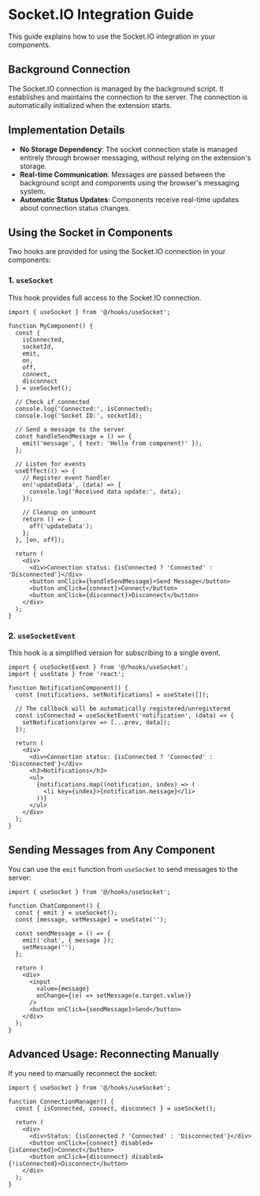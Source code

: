 # Socket.IO Integration Guide

This guide explains how to use the Socket.IO integration in your components.

## Background Connection

The Socket.IO connection is managed by the background script. It establishes and maintains the connection to the server. The connection is automatically initialized when the extension starts.

## Implementation Details

- **No Storage Dependency**: The socket connection state is managed entirely through browser messaging, without relying on the extension's storage.
- **Real-time Communication**: Messages are passed between the background script and components using the browser's messaging system.
- **Automatic Status Updates**: Components receive real-time updates about connection status changes.

## Using the Socket in Components

Two hooks are provided for using the Socket.IO connection in your components:

### 1. `useSocket`

This hook provides full access to the Socket.IO connection.

```tsx
import { useSocket } from '@/hooks/useSocket';

function MyComponent() {
  const { 
    isConnected, 
    socketId, 
    emit, 
    on, 
    off, 
    connect, 
    disconnect 
  } = useSocket();

  // Check if connected
  console.log('Connected:', isConnected);
  console.log('Socket ID:', socketId);

  // Send a message to the server
  const handleSendMessage = () => {
    emit('message', { text: 'Hello from component!' });
  };

  // Listen for events
  useEffect(() => {
    // Register event handler
    on('updateData', (data) => {
      console.log('Received data update:', data);
    });

    // Cleanup on unmount
    return () => {
      off('updateData');
    };
  }, [on, off]);

  return (
    <div>
      <div>Connection status: {isConnected ? 'Connected' : 'Disconnected'}</div>
      <button onClick={handleSendMessage}>Send Message</button>
      <button onClick={connect}>Connect</button>
      <button onClick={disconnect}>Disconnect</button>
    </div>
  );
}
```

### 2. `useSocketEvent`

This hook is a simplified version for subscribing to a single event.

```tsx
import { useSocketEvent } from '@/hooks/useSocket';
import { useState } from 'react';

function NotificationComponent() {
  const [notifications, setNotifications] = useState([]);
  
  // The callback will be automatically registered/unregistered
  const isConnected = useSocketEvent('notification', (data) => {
    setNotifications(prev => [...prev, data]);
  });

  return (
    <div>
      <div>Connection status: {isConnected ? 'Connected' : 'Disconnected'}</div>
      <h3>Notifications</h3>
      <ul>
        {notifications.map((notification, index) => (
          <li key={index}>{notification.message}</li>
        ))}
      </ul>
    </div>
  );
}
```

## Sending Messages from Any Component

You can use the `emit` function from `useSocket` to send messages to the server:

```tsx
import { useSocket } from '@/hooks/useSocket';

function ChatComponent() {
  const { emit } = useSocket();
  const [message, setMessage] = useState('');

  const sendMessage = () => {
    emit('chat', { message });
    setMessage('');
  };

  return (
    <div>
      <input 
        value={message} 
        onChange={(e) => setMessage(e.target.value)} 
      />
      <button onClick={sendMessage}>Send</button>
    </div>
  );
}
```

## Advanced Usage: Reconnecting Manually

If you need to manually reconnect the socket:

```tsx
import { useSocket } from '@/hooks/useSocket';

function ConnectionManager() {
  const { isConnected, connect, disconnect } = useSocket();

  return (
    <div>
      <div>Status: {isConnected ? 'Connected' : 'Disconnected'}</div>
      <button onClick={connect} disabled={isConnected}>Connect</button>
      <button onClick={disconnect} disabled={!isConnected}>Disconnect</button>
    </div>
  );
}
```
